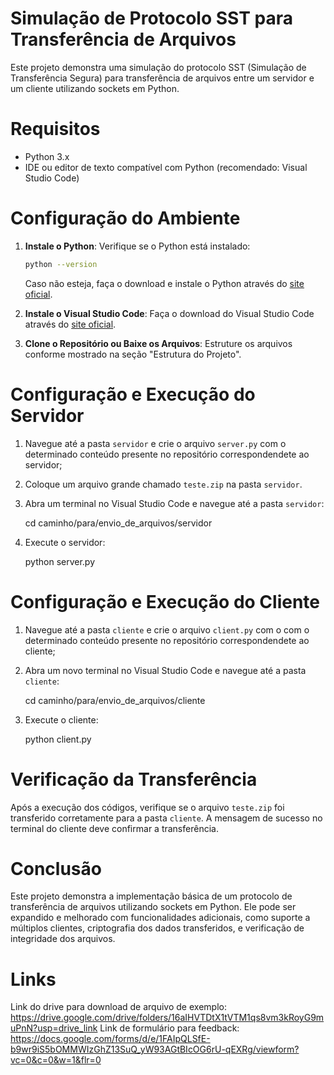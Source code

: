 # Simulação de Protocolo SST para Transferência de Arquivos

Este projeto demonstra uma simulação do protocolo SST (Simulação de Transferência Segura) para transferência de arquivos entre um servidor e um cliente utilizando sockets em Python.

# Requisitos

- Python 3.x
- IDE ou editor de texto compatível com Python (recomendado: Visual Studio Code)

# Configuração do Ambiente

1. **Instale o Python**:
   Verifique se o Python está instalado:
   ```sh
   python --version
   ```
   Caso não esteja, faça o download e instale o Python através do [site oficial](https://www.python.org/downloads/).

2. **Instale o Visual Studio Code**:
   Faça o download do Visual Studio Code através do [site oficial](https://code.visualstudio.com/download).

3. **Clone o Repositório ou Baixe os Arquivos**:
   Estruture os arquivos conforme mostrado na seção "Estrutura do Projeto".

# Configuração e Execução do Servidor

1. Navegue até a pasta `servidor` e crie o arquivo `server.py` com o determinado conteúdo presente no repositório correspondendete ao servidor;


2. Coloque um arquivo grande chamado `teste.zip` na pasta `servidor`.


3. Abra um terminal no Visual Studio Code e navegue até a pasta `servidor`:

    cd caminho/para/envio_de_arquivos/servidor

4. Execute o servidor:
   
   python server.py
   

# Configuração e Execução do Cliente

1. Navegue até a pasta `cliente` e crie o arquivo `client.py` com o com o determinado conteúdo presente no repositório correspondendete ao cliente;


2. Abra um novo terminal no Visual Studio Code e navegue até a pasta `cliente`:
   
   cd caminho/para/envio_de_arquivos/cliente
   

3. Execute o cliente:
   
   python client.py


# Verificação da Transferência

Após a execução dos códigos, verifique se o arquivo `teste.zip` foi transferido corretamente para a pasta `cliente`. A mensagem de sucesso no terminal do cliente deve confirmar a transferência.

# Conclusão

Este projeto demonstra a implementação básica de um protocolo de transferência de arquivos utilizando sockets em Python. Ele pode ser expandido e melhorado com funcionalidades adicionais, como suporte a múltiplos clientes, criptografia dos dados transferidos, e verificação de integridade dos arquivos.


# Links
Link do drive para download de arquivo de exemplo: <https://drive.google.com/drive/folders/16aIHVTDtX1tVTM1qs8vm3kRoyG9muPnN?usp=drive_link>
Link de formulário para feedback: <https://docs.google.com/forms/d/e/1FAIpQLSfE-b9wr9iS5bOMMWIzGhZ13SuQ_yW93AGtBIcOG6rU-qEXRg/viewform?vc=0&c=0&w=1&flr=0>
